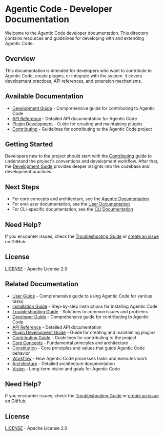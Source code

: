 # Agentic Code - Developer Documentation

Welcome to the Agentic Code developer documentation. This directory contains resources and guidelines for developing with and extending Agentic Code.

## Overview

This documentation is intended for developers who want to contribute to Agentic Code, create plugins, or integrate with the system. It covers development practices, API references, and extension mechanisms.

## Available Documentation

- [Development Guide](./development-guide.md) - Comprehensive guide for contributing to Agentic Code
- [API Reference](./api-reference.md) - Detailed API documentation for Agentic Code
- [Plugin Development](./plugin-development.md) - Guide for creating and maintaining plugins
- [Contributing](./contributing.md) - Guidelines for contributing to the Agentic Code project

## Getting Started

Developers new to the project should start with the [Contributing](./contributing.md) guide to understand the project's conventions and development workflow. After that, the [Development Guide](./development-guide.md) provides deeper insights into the codebase and development practices.

## Next Steps

- For core concepts and architecture, see the [Agentic Documentation](../agentic/README.md)
- For end-user documentation, see the [User Documentation](../user/README.md)
- For CLI-specific documentation, see the [CLI Documentation](../cli/README.md)


## Need Help?

If you encounter issues, check the [Troubleshooting Guide](../user/troubleshooting.md) or [create an issue](https://github.com/lfgranja/agentic-code/issues) on GitHub.

## License

[LICENSE](../LICENSE) - Apache License 2.0

## Related Documentation

- [User Guide](../user/user-guide.md) - Comprehensive guide to using Agentic Code for various tasks
- [Installation Guide](../user/installation.md) - Step-by-step instructions for installing Agentic Code
- [Troubleshooting Guide](../user/troubleshooting.md) - Solutions to common issues and problems
- [Developer Guide](./development-guide.md) - Comprehensive guide for contributing to Agentic Code
- [API Reference](./api-reference.md) - Detailed API documentation
- [Plugin Development Guide](./plugin-development.md) - Guide for creating and maintaining plugins
- [Contributing Guide](./contributing.md) - Guidelines for contributing to the project
- [Core Concepts](../agentic/README.md) - Fundamental principles and architecture
- [Constitution](../agentic/constitution.md) - Core principles and values that guide Agentic Code behavior
- [Workflow](../agentic/workflow.md) - How Agentic Code processes tasks and executes work
- [Architecture](../agentic/architecture.md) - Detailed architecture documentation
- [Vision](../agentic/vision.md) - Long-term vision and goals for Agentic Code

## Need Help?

If you encounter issues, check the [Troubleshooting Guide](../user/troubleshooting.md) or [create an issue](https://github.com/lfgranja/agentic-code/issues) on GitHub.

## License

[LICENSE](../../LICENSE) - Apache License 2.0